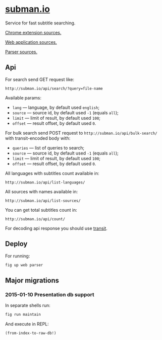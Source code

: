 # [subman.io](http://subman.io/)

Service for fast subtitle searching.

[Chrome extension sources.](https://github.com/nvbn/subman-chrome)

[Web application sources.](https://github.com/nvbn/subman-web)

[Parser sources.](https://github.com/nvbn/subman-parser)

## Api

For search send GET request like:

    http://subman.io/api/search/?query=file-name
    
Available params:

* `lang` &mdash; language, by default used `english`;
* `source` &mdash; source id, by default used `-1` (equals `all`);
* `limit` &mdash; limit of result, by default used `100`;
* `offset` &mdash; result offset, by default used `0`.

For bulk search send POST request to `http://subman.io/api/bulk-search/` with transit-encoded body with:

* `queries` &mdash; list of queries to search;
* `source` &mdash; source id, by default used `-1` (equals `all`);
* `limit` &mdash; limit of result, by default used `100`;
* `offset` &mdash; result offset, by default used `0`.
    
All languages with subtitles count available in:

    http://subman.io/api/list-languages/

All sources with names available in:

    http://subman.io/api/list-sources/

You can get total subtitles count in:

    http://subman.io/api/count/

For decoding api response you should use [transit](https://github.com/cognitect/transit-format).

## Deploy

For running:

```bash
fig up web parser
```

## Major migrations

### 2015-01-10 Presentation db support

In separate shells run:

```bash
fig run maintain
```

And execute in REPL:

```clojure
(from-index-to-raw-db!)
```
